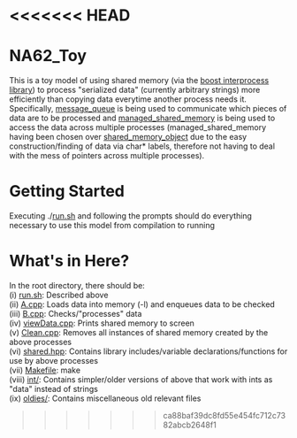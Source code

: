 <<<<<<< HEAD
=======
# NA62_Toy
This is a toy model of using shared memory (via the [boost interprocess library](http://www.boost.org/doc/libs/1_60_0/doc/html/interprocess.html)) to process "serialized data" (currently arbitrary strings) more efficiently than copying data everytime another process needs it. Specifically, [message_queue](http://www.boost.org/doc/libs/1_60_0/doc/html/interprocess/synchronization_mechanisms.html#interprocess.synchronization_mechanisms.message_queue) is being used to communicate which pieces of data are to be processed and [managed_shared_memory](http://www.boost.org/doc/libs/1_55_0/doc/html/interprocess/managed_memory_segments.html#interprocess.managed_memory_segments.managed_shared_memory) is being used to access the data across multiple processes (managed_shared_memory having been chosen over [shared_memory_object](http://www.boost.org/doc/libs/1_60_0/doc/html/interprocess/sharedmemorybetweenprocesses.html#interprocess.sharedmemorybetweenprocesses.sharedmemory.shared_memory_creating_shared_memory_segments) due to the easy construction/finding of data via char* labels, therefore not having to deal with the mess of pointers across multiple processes).

# Getting Started
Executing ./[run.sh](run.sh) and following the prompts should do everything necessary to use this model from compilation to running

# What's in Here?
In the root directory, there should be: <br/>
   (i) [run.sh](run.sh): Described above <br/>
   (ii) [A.cpp](A.cpp): Loads data into memory (-l) and enqueues data to be checked <br/>
   (iii) [B.cpp](B.cpp): Checks/"processes" data <br/>
   (iv) [viewData.cpp](viewData.cpp): Prints shared memory to screen <br/>
   (v) [Clean.cpp](Clean.cpp): Removes all instances of shared memory created by the above processes <br/>
   (vi) [shared.hpp](shared.hpp): Contains library includes/variable declarations/functions for use by above processes <br/>
   (vii) [Makefile](Makefile): make <br/>
   (viii) [int/](int/): Contains simpler/older versions of above that work with ints as "data" instead of strings <br/>
   (ix) [oldies/](oldies/): Contains miscellaneous old relevant files <br/>

>>>>>>> ca88baf39dc8fd55e454fc712c7382abcb2648f1

